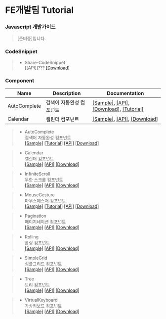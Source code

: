 # FE개발팀 Tutorial

### Javascript 개발가이드
>  [준비중]입니다.

### CodeSnippet
> - Share-CodeSnippet <br> [[API]]???
[[Download]](https://github.nhnent.com/fe/share-code-snippet)

### Component
|Name|Description|Documentation|
| ---- | ---- | ---- |
|AutoComplete|검색어 자동완성 컴포넌트|[[Sample]](https://github.nhnent.com/pages/fe/component-auto-complete/tutorial-sample1.html), [[API]](https://github.nhnent.com/pages/fe/component-auto-complete),  [[Download]](https://github.nhnent.com/fe/component-auto-complete), [[Tutorial]](https://github.nhnent.com/FE/Component-AutoComplete/wiki/Component-AutoComplete)|
|Calendar|캘린더 컴포넌트|[[Sample]](https://github.nhnent.com/pages/fe/component-calendar/tutorial-default.html), [[API]](https://github.nhnent.com/pages/fe/component-calendar/), [[Download]](https://github.nhnent.com/fe/component-calendar/)|



> - AutoComplete <br> 검색어 자동완성 컴포넌트<br> 
[[Sample]](https://github.nhnent.com/pages/fe/component-auto-complete/tutorial-sample1.html)
[[Tutorial]](https://github.nhnent.com/FE/Component-AutoComplete/wiki/Component-AutoComplete) [[API]](https://github.nhnent.com/pages/fe/component-auto-complete)
[[Download]](https://github.nhnent.com/fe/component-auto-complete)

> - Calendar<br>  캘린더 컴포넌트<br> 
[[Sample]](https://github.nhnent.com/pages/fe/component-calendar/tutorial-default.html) [[API]](https://github.nhnent.com/pages/fe/component-calendar/)  [[Download]](https://github.nhnent.com/fe/component-calendar/)

> - InfiniteScroll<br> 무한 스크롤 컴포넌트<br>
[[Sample]](https://github.nhnent.com/pages/fe/component-infinite-scroll/tutorial-sample1.html)
[[API]](https://github.nhnent.com/pages/fe/component-infinite-scroll/)  [[Download]](https://github.nhnent.com/fe/component-infinite-scroll/)

> - MouseGesture <br>   마우스제스쳐 컴포넌트<br>
[[Sample]](http://github.nhnent.com/pages/fe/component-mouse-gesture/tutorial-sample_default.html)
[[Tutorial]](https://github.nhnent.com/fe/component-mouse-gesture/wiki) [[API]](http://github.nhnent.com/pages/fe/component-mouse-gesture/)  [[Download]](https://github.nhnent.com/fe/component-mouse-gesture)

> - Pagination <br>  페이지네이션 컴포넌트<br>
[[Sample]](https://github.nhnent.com/pages/fe/component-pagination/tutorial-default.html)
[[API]](https://github.nhnent.com/pages/fe/component-pagination/)  [[Download]](https://github.nhnent.com/fe/component-pagination/)

> - Rolling <br> 롤링 컴포넌트<br>
[[Sample]](https://github.nhnent.com/pages/fe/component-rolling/tutorial-index_default_nocircle.html)
[[API]](https://github.nhnent.com/pages/fe/component-rolling/)  [[Download]](https://github.nhnent.com/fe/component-rolling)

> - SimpleGrid <br>  심플그리드 컴포넌트<br>
[[Sample]](https://github.nhnent.com/pages/fe/component-simple-grid/tutorial-sample1.html)
[[API]](https://github.nhnent.com/pages/fe/component-simple-grid/)  [[Download]](https://github.nhnent.com/fe/component-simple-grid)

> - Tree       <br>  트리 컴포넌트<br>
[[Sample]](https://github.nhnent.com/pages/fe/component-tree/tutorial-index_default.html) [[API]](https://github.nhnent.com/pages/fe/component-tree/)  [[Download]](https://github.nhnent.com/fe/component-tree)

> - VirtualKeyboard  <br> 가상키보드 컴포넌트<br>
[[Sample]](https://github.nhnent.com/pages/fe/component-virtual-keyboard/tutorial-mobile.html)
[[API]](https://github.nhnent.com/pages/fe/component-virtual-keyboard/)  [[Download]](https://github.nhnent.com/fe/component-virtual-keyboard)


